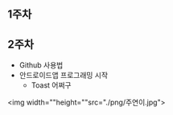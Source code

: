 ## 1주차

## 2주차
  - Github 사용법
  - 안드로이드앱 프로그래밍 시작
    - Toast 어쩌구




<img width=""height=""src="./png/주연이.jpg"></img>
